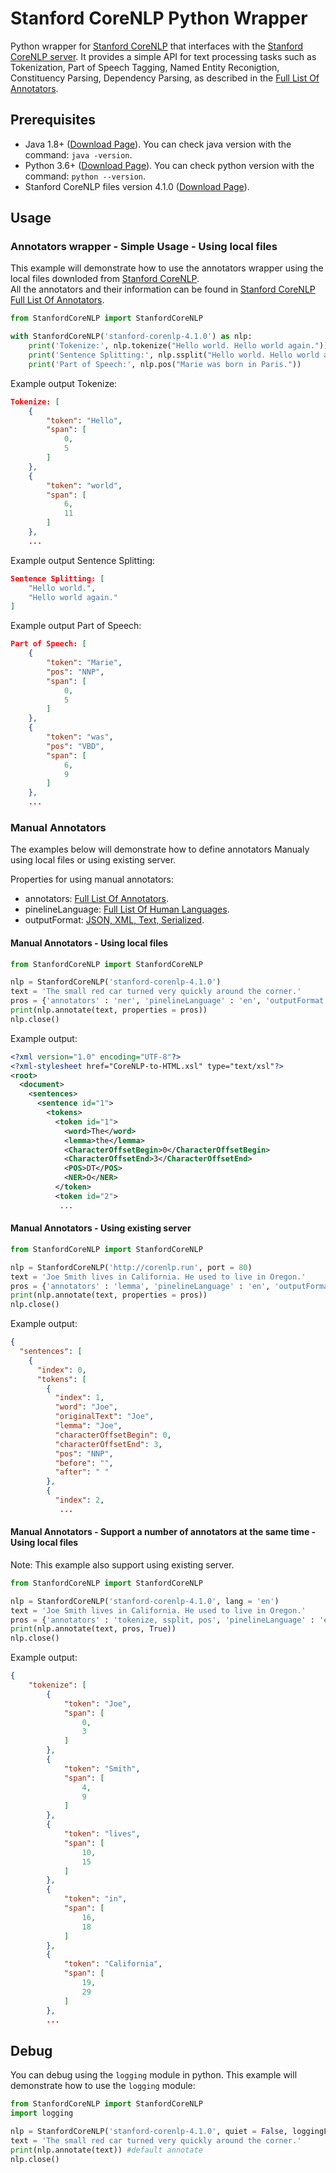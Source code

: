 # Stanford CoreNLP Python Wrapper
Python wrapper for [Stanford CoreNLP](https://stanfordnlp.github.io/CoreNLP/index.html) that interfaces with the [Stanford CoreNLP server](https://stanfordnlp.github.io/CoreNLP/corenlp-server.html).
It provides a simple API for text processing tasks such as Tokenization, Part of Speech Tagging, Named Entity Reconigtion, Constituency Parsing, Dependency Parsing, as described in the [Full List Of Annotators](https://stanfordnlp.github.io/CoreNLP/annotators.html).

## Prerequisites
* Java 1.8+ ([Download Page](https://www.java.com/en/)). You can check java version with the command: `java -version`.
* Python 3.6+ ([Download Page](https://www.python.org/downloads/)). You can check python version with the command: `python --version`.
* Stanford CoreNLP files version 4.1.0 ([Download Page](http://nlp.stanford.edu/software/stanford-corenlp-4.1.0.zip)).

## Usage
### Annotators wrapper - Simple Usage - Using local files
This example will demonstrate how to use the annotators wrapper using the local files downloded from [Stanford CoreNLP](http://nlp.stanford.edu/software/stanford-corenlp-4.1.0.zip).   
All the annotators and their information can be found in [Stanford CoreNLP Full List Of Annotators](https://stanfordnlp.github.io/CoreNLP/annotators.html).
```python
from StanfordCoreNLP import StanfordCoreNLP

with StanfordCoreNLP('stanford-corenlp-4.1.0') as nlp:
    print('Tokenize:', nlp.tokenize("Hello world. Hello world again."))
    print('Sentence Splitting:', nlp.ssplit("Hello world. Hello world again."))
    print('Part of Speech:', nlp.pos("Marie was born in Paris."))
```
Example output Tokenize:
```json
Tokenize: [
    {
        "token": "Hello",
        "span": [
            0,
            5
        ]
    },
    {
        "token": "world",
        "span": [
            6,
            11
        ]
    },
    ...
```
Example output Sentence Splitting:
```json
Sentence Splitting: [
    "Hello world.",
    "Hello world again."
]
```
Example output Part of Speech:
```json
Part of Speech: [
    {
        "token": "Marie",
        "pos": "NNP",
        "span": [
            0,
            5
        ]
    },
    {
        "token": "was",
        "pos": "VBD",
        "span": [
            6,
            9
        ]
    },
    ...
```
### Manual Annotators
The examples below will demonstrate how to define annotators Manualy using local files or using existing server.

Properties for using manual annotators:
* annotators: [Full List Of Annotators](https://stanfordnlp.github.io/CoreNLP/annotators.html).
* pinelineLanguage: [Full List Of Human Languages](https://stanfordnlp.github.io/CoreNLP/human-languages.html).
* outputFormat: [JSON, XML, Text, Serialized](https://stanfordnlp.github.io/CoreNLP/corenlp-server.html#annotate-with-corenlp-).
#### Manual Annotators - Using local files
```python
from StanfordCoreNLP import StanfordCoreNLP

nlp = StanfordCoreNLP('stanford-corenlp-4.1.0')
text = 'The small red car turned very quickly around the corner.'
pros = {'annotators' : 'ner', 'pinelineLanguage' : 'en', 'outputFormat' : 'xml'} #Named Entity Recognition example
print(nlp.annotate(text, properties = pros))
nlp.close()
```
Example output:
```xml
<?xml version="1.0" encoding="UTF-8"?>
<?xml-stylesheet href="CoreNLP-to-HTML.xsl" type="text/xsl"?>
<root>
  <document>
    <sentences>
      <sentence id="1">
        <tokens>
          <token id="1">
            <word>The</word>
            <lemma>the</lemma>
            <CharacterOffsetBegin>0</CharacterOffsetBegin>
            <CharacterOffsetEnd>3</CharacterOffsetEnd>
            <POS>DT</POS>
            <NER>O</NER>
          </token>
          <token id="2">
           ...
```

#### Manual Annotators - Using existing server
```python
from StanfordCoreNLP import StanfordCoreNLP

nlp = StanfordCoreNLP('http://corenlp.run', port = 80)
text = 'Joe Smith lives in California. He used to live in Oregon.'
pros = {'annotators' : 'lemma', 'pinelineLanguage' : 'en', 'outputFormat' : 'JSON'} #Lemmatization example
print(nlp.annotate(text, properties = pros))
nlp.close()
```
Example output:
```json
{
  "sentences": [
    {
      "index": 0,
      "tokens": [
        {
          "index": 1,
          "word": "Joe",
          "originalText": "Joe",
          "lemma": "Joe",
          "characterOffsetBegin": 0,
          "characterOffsetEnd": 3,
          "pos": "NNP",
          "before": "",
          "after": " "
        },
        {
          "index": 2,
           ...
```

#### Manual Annotators - Support a number of annotators at the same time - Using local files
Note: This example also support using existing server.
```python
from StanfordCoreNLP import StanfordCoreNLP

nlp = StanfordCoreNLP('stanford-corenlp-4.1.0', lang = 'en')
text = 'Joe Smith lives in California. He used to live in Oregon.'
pros = {'annotators' : 'tokenize, ssplit, pos', 'pinelineLanguage' : 'en', 'outputFormat' : 'JSON'}
print(nlp.annotate(text, pros, True))
nlp.close()
```
Example output:
```json
{
    "tokenize": [
        {
            "token": "Joe",
            "span": [
                0,
                3
            ]
        },
        {
            "token": "Smith",
            "span": [
                4,
                9
            ]
        },
        {
            "token": "lives",
            "span": [
                10,
                15
            ]
        },
        {
            "token": "in",
            "span": [
                16,
                18
            ]
        },
        {
            "token": "California",
            "span": [
                19,
                29
            ]
        },
        ...
```

## Debug
You can debug using the `logging` module in python.
This example will demonstrate how to use the `logging` module:
```python
from StanfordCoreNLP import StanfordCoreNLP
import logging

nlp = StanfordCoreNLP('stanford-corenlp-4.1.0', quiet = False, loggingLevel = logging.DEBUG)
text = 'The small red car turned very quickly around the corner.'
print(nlp.annotate(text)) #default annotate
nlp.close()
```
